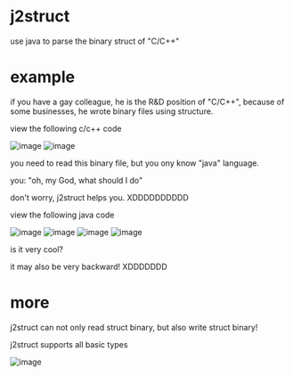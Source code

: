 # j2struct
use java to parse the binary struct of "C/C++"
# example
if you have a gay colleague, he is the R&D position of "C/C++", because of some businesses, he wrote binary files using structure.

view the following c/c++ code

![image](https://user-images.githubusercontent.com/24578032/223467236-685dfeae-ef22-4840-addf-ad9a166c4f17.png)
![image](https://user-images.githubusercontent.com/24578032/223469059-00ceb448-6891-4157-b266-21cefeedcb01.png)

you need to read this binary file, but you ony know "java" language.

you: "oh, my God, what should I do"

don't worry, j2struct helps you. XDDDDDDDDDD

view the following java code

![image](https://user-images.githubusercontent.com/24578032/223471611-310df82e-a44b-46a7-be8a-ddb7996acade.png)
![image](https://user-images.githubusercontent.com/24578032/223471721-79b025c1-949a-4184-a76e-9ed7dd0ee2ff.png)
![image](https://user-images.githubusercontent.com/24578032/223471967-c010d586-e7c5-467b-bacb-5cc3726a980b.png)
![image](https://user-images.githubusercontent.com/24578032/223472158-e8cf7320-0cfc-4d27-9e71-cc955d42633c.png)

is it very cool?

it may also be very backward! XDDDDDDD
# more
j2struct can not only read struct binary, but also write struct binary!

j2struct supports all basic types

![image](https://user-images.githubusercontent.com/24578032/223472938-35c7f128-6fd4-4e44-929d-648e68f3ea95.png)
